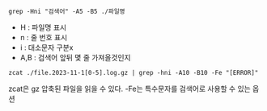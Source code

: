 ```shell
grep -Hni "검색어" -A5 -B5 ./파일명
```
- H : 파일명 표시
- n : 줄 번호 표시
- i : 대소문자 구분x
- A,B : 검색어 앞뒤 몇 줄 가져올것인지

```shell
zcat ./file.2023-11-1[0-5].log.gz | grep -hni -A10 -B10 -Fe "[ERROR]"
```
zcat은 gz 압축된 파일을 읽을 수 있다. -Fe는 특수문자를 검색어로 사용할 수 있는 옵션
